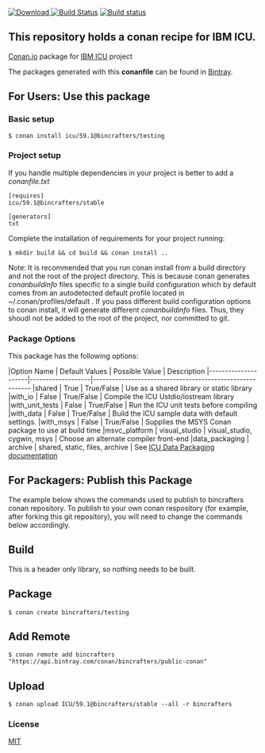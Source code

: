 [ ![Download](https://api.bintray.com/packages/bincrafters/public-conan/icu%3Abincrafters/images/download.svg?version=59.1%3Astable) ](https://bintray.com/bincrafters/public-conan/icu%3Abincrafters/59.1%3Astable/link)
[![Build Status](https://travis-ci.org/bincrafters/conan-icu.svg?branch=stable%2F59.1)](https://travis-ci.org/bincrafters/conan-icu)
[![Build status](https://ci.appveyor.com/api/projects/status/axdtbjsbh6cja93i?svg=true)](https://ci.appveyor.com/project/BinCrafters/conan-icu)

## This repository holds a conan recipe for IBM ICU.

[Conan.io](https://conan.io) package for [IBM ICU](http://icu-project.org) project

The packages generated with this **conanfile** can be found in [Bintray](https://bintray.com/bincrafters/public-conan/ICU%3Abincrafters).

## For Users: Use this package

### Basic setup

    $ conan install icu/59.1@bincrafters/testing

### Project setup

If you handle multiple dependencies in your project is better to add a *conanfile.txt*

    [requires]
    icu/59.1@bincrafters/stable

    [generators]
    txt

Complete the installation of requirements for your project running:

    $ mkdir build && cd build && conan install ..

Note: It is recommended that you run conan install from a build directory and not the root of the project directory.  This is because conan generates *conanbuildinfo* files specific to a single build configuration which by default comes from an autodetected default profile located in ~/.conan/profiles/default .  If you pass different build configuration options to conan install, it will generate different *conanbuildinfo* files.  Thus, they shoudl not be added to the root of the project, nor committed to git.

### Package Options

This package has the following options: 

|Option Name		 | Default Values   | Possible Value                      | Description
|---------------------|-------------------|----------------------------------------------------------
|shared					 | True                  | True/False                            | Use as a shared library or static library
|with_io				 | False                 | True/False                            | Compile the ICU Ustdio/iostream library
|with_unit_tests	 | False                 | True/False                            | Run the ICU unit tests before compiling
|with_data			 | False                 | True/False                            | Build the ICU sample data with default settings. 
|with_msys			 | False                 | True/False                            | Supplies the MSYS Conan package to use at build time
|msvc_platform	 | visual_studio     | visual_studio, cygwin, msys  | Choose an alternate compiler front-end
|data_packaging	 | archive             | shared, static, files, archive   | See [ICU Data Packaging documentation](http://userguide.icu-project.org/packaging)

## For Packagers: Publish this Package

The example below shows the commands used to publish to bincrafters conan repository. To publish to your own conan respository (for example, after forking this git repository), you will need to change the commands below accordingly.

## Build  

This is a header only library, so nothing needs to be built.

## Package

    $ conan create bincrafters/testing

## Add Remote

	$ conan remote add bincrafters "https://api.bintray.com/conan/bincrafters/public-conan"

## Upload

    $ conan upload ICU/59.1@bincrafters/stable --all -r bincrafters

### License
[MIT](LICENSE)
